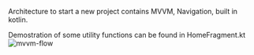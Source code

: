 Architecture to start a new project contains MVVM, Navigation, built in kotlin.

Demostration of some utility functions can be found in HomeFragment.kt
![mvvm-flow](https://user-images.githubusercontent.com/10681739/151161462-97b4b604-71b2-4caf-837d-276c2d14c33c.png)
